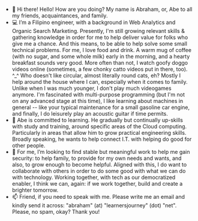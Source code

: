 - 👋  Hi there! Hello! How are you doing? My name is Abraham, or, Abe to all my friends, acquaintances, and family.
- 💻  I’m a Filipino engineer, with a background in Web Analytics and Organic Search Marketing. Presently, I'm still growing relevant skills & gathering knowledge in order for me to help deliver value for folks who give me a chance. And this means, to be able to help solve some small technical problems. For me, I love food and drink. A warm mug of coffee (with no sugar, and some whole milk) early in the morning, and a hearty breakfast sounds very good. More often than not, I watch goofy doggo videos online (sometimes, a few chonky catto videos put in there, too). ^_^ Who doesn't like circular, almost literally round cats, eh? Mostly I help around the house where I can, especially when it comes to family. Unlike when I was much younger, I don't play much videogames anymore. I'm fascinated with multi-purpose programming (but I'm not on any advanced stage at this time), I like learning about machines in general -- like your typical maintenance for a small gasoline car engine, and finally, I do leisurely play an acoustic guitar if time permits. 
- 🌱  Abe is committed to learning. He gradually but continually up-skills with study and training, around specific areas of the Cloud computing. Particularly in areas that allow him to grow practical engineering skills. Broadly speaking, he wants to help connect I.T. with helping do good for other people.
- 💞️  For me, I’m looking to find stable but meaningful work to help me gain security: to help family, to provide for my own needs and wants, and also, to grow enough to become helpful. Aligned with this, I do want to collaborate with others in order to do some good with what we can do with technology. Working together, with tech as our democratized enabler, I think we can, again: if we work together, build and create a brighter tomorrow.
- 📫  Friend, if you need to speak with me. Please write me an email and kindly send it across: "abraham" (at) "learnersjourney" (dot) "net". Please, no spam, okay? Thank you!

<!---
abormate/abormate is a ✨ special ✨ repository because its `README.md` (this file) appears on your GitHub profile.
You can click the Preview link to take a look at your changes.
--->
